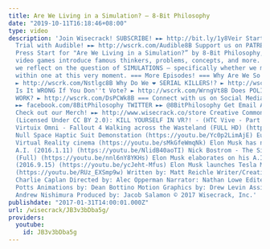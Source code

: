 ```yaml
---
title: Are We Living in a Simulation? – 8-Bit Philosophy
date: "2019-10-11T16:18:46+08:00"
type: video
description: 'Join Wisecrack! SUBSCRIBE! ►► http://bit.ly/1y8Veir Start your FREE
  Trial with Audible! ►► http://wscrk.com/Audible8B Support us on PATREON ►► http://wscrk.com/PatreonWC
  Press Start for "Are We Living in a Simulation?” by 8-Bit Philosophy, where classic
  video games introduce famous thinkers, problems, concepts, and more. In this episode,
  we reflect on the question of SIMULATIONS – specifically whether we might be living
  within one at this very moment. === More Episodes! === Why Are We So NOSTALGIC?
  ► http://wscrk.com/Nstlgc8B Why Do We ❤️ SERIAL KILLERS!? ► http://wscrk.com/SrlKlrs8B
  Is It WRONG If You Don''t Vote? ► http://wscrk.com/WrngVt8B Does POLITICAL CORRECTNESS
  WORK? ► http://wscrk.com/DsPCWk8B === Connect with us on Social Media! === FACEBOOK
  ►► facebook.com/8BitPhilosophy TWITTER ►► @8BitPhilosophy Get Email Alerts ►► http://eepurl.com/bcSRD9
  Check out our Merch! ►► http://www.wisecrack.co/store Creative Commons YouTube Clips
  (Licensed Under CC BY 2.0): KILL YOURSELF IN VR?! - (HTC Vive - Part 03) (https://youtu.be/6huUwgqXfx0)
  Virtuix Omni - Fallout 4 Walking across the Wasteland (FULL HD) (https://youtu.be/DIamd4Uso4k)
  Null Space Haptic Suit Demonstation (https://youtu.be/Yc0p2LimAjE) Europe''s first
  Virtual Reality cinema (https://youtu.be/sMkGfeWmqNk) Elon Musk has nightmares about
  A.I. (2016.1.11) (https://youtu.be/NlidB40aoTI) Nick Bostrom - The Simulation Argument
  (Full) (https://youtu.be/nnl6nY8YKHs) Elon Musk elaborates on his A.I. concerns
  (2016.9.15) (https://youtu.be/ycJeht-Mfus) Elon Musk launches Tesla Model X (2015.9.29)
  (https://youtu.be/RUz_EXSmp9w) Written by: Matt Reichle Writer/Creative Consultant:
  Charlie Caplan Directed by: Alec Opperman Narrator: Nathan Lowe Edited by: Mark
  Potts Animations by: Dean Bottino Motion Graphics by: Drew Levin Assistant Editor:
  Andrew Nishimura Produced by: Jacob Salamon © 2017 Wisecrack, Inc.'
publishdate: "2017-01-31T14:00:01.000Z"
url: /wisecrack/JB3v3bDba5g/
providers:
  youtube:
    id: JB3v3bDba5g
---
```

